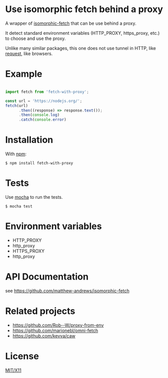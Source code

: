 # Use isomorphic fetch behind a proxy 


A wrapper of [isomorphic-fetch](https://github.com/matthew-andrews/isomorphic-fetch) that can be use behind a proxy.

It detect standard environment variables (HTTP_PROXY, https_proxy, etc.) to choose and use the proxy.

Unlike many similar packages, this one does not use tunnel in HTTP, like [request](https://github.com/request/request), like browsers.


# Example

```javascript

import fetch from 'fetch-with-proxy';

const url = 'https://nodejs.org/';
fetch(url)
      .then((response) => response.text());
      .then(console.log)
      .catch(console.error)


```

# Installation

With [npm](http://npmjs.org):

    $ npm install fetch-with-proxy

# Tests

Use [mocha](https://github.com/visionmedia/mocha) to run the tests.

    $ mocha test

# Environment variables 

  * HTTP_PROXY
  * http_proxy
  * HTTPS_PROXY
  * http_proxy

# API Documentation

see https://github.com/matthew-andrews/isomorphic-fetch


# Related projects

* https://github.com/Rob--W/proxy-from-env
* https://github.com/marionebl/omni-fetch
* https://github.com/kevva/caw




# License

[MIT/X11](https://github.com/touv/node-fetch-with-proxy/blob/master/LICENSE)

